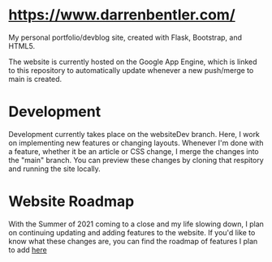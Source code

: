 # https://www.darrenbentler.com/
My personal portfolio/devblog site, created with Flask, Bootstrap, and HTML5.

The website is currently hosted on the Google App Engine, which is linked to this repository to automatically update whenever a new push/merge to main is created.

# Development
Development currently takes place on the websiteDev branch. Here, I work on implementing new features or changing layouts. Whenever I'm done with a feature, whether it be an article or CSS change, I merge the changes into the "main" branch. You can preview these changes by cloning that respitory and running the site locally.

# Website Roadmap
With the Summer of 2021 coming to a close and my life slowing down, I plan on continuing updating and adding features to the website. If you'd like to know what these changes are, you can find the roadmap of features
I plan to add [here](/markdown/roadmap.md)